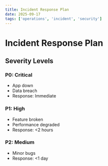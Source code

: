 ```yaml
---
title: Incident Response Plan
date: 2025-09-17
tags: ['operations', 'incident', 'security']
---
```


# Incident Response Plan

## Severity Levels

### P0: Critical
- App down
- Data breach
- Response: Immediate

### P1: High
- Feature broken
- Performance degraded
- Response: <2 hours

### P2: Medium
- Minor bugs
- Response: <1 day